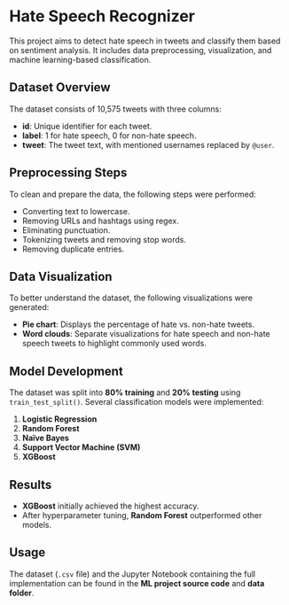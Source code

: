 # Hate Speech Recognizer

This project aims to detect hate speech in tweets and classify them based on sentiment analysis. It includes data preprocessing, visualization, and machine learning-based classification.

## Dataset Overview
The dataset consists of 10,575 tweets with three columns:
- **id**: Unique identifier for each tweet.
- **label**: 1 for hate speech, 0 for non-hate speech.
- **tweet**: The tweet text, with mentioned usernames replaced by `@user`.

## Preprocessing Steps
To clean and prepare the data, the following steps were performed:
- Converting text to lowercase.
- Removing URLs and hashtags using regex.
- Eliminating punctuation.
- Tokenizing tweets and removing stop words.
- Removing duplicate entries.

## Data Visualization
To better understand the dataset, the following visualizations were generated:
- **Pie chart**: Displays the percentage of hate vs. non-hate tweets.
- **Word clouds**: Separate visualizations for hate speech and non-hate speech tweets to highlight commonly used words.

## Model Development
The dataset was split into **80% training** and **20% testing** using `train_test_split()`. Several classification models were implemented:
1. **Logistic Regression**
2. **Random Forest**
3. **Naïve Bayes**
4. **Support Vector Machine (SVM)**
5. **XGBoost**

## Results
- **XGBoost** initially achieved the highest accuracy.
- After hyperparameter tuning, **Random Forest** outperformed other models.

## Usage
The dataset (`.csv` file) and the Jupyter Notebook containing the full implementation can be found in the **ML project source code** and **data folder**.
